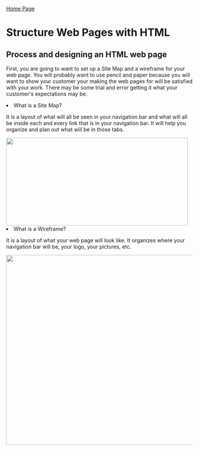 [Home Page](README.md)

<!DOCTYPE html>
<html>
    <h1>Structure Web Pages with HTML</h1>
    <body>
    <h2>Process and designing an HTML web page</h2>
    <p> 
    First, you are going to want to set up a Site Map and a wireframe for your web page. You will probably want to use pencil and paper because you will want to show your customer your making the web pages for will be satisfied with your work. There may be some trial and error getting it what your customer's expectations may be. </p>
    <li>What is a Site Map?</li>
    <p>It is a layout of what will all be seen in your navigation bar and what will all be inside each and every link that is in your navigation bar. It will help you organize and plan out what will be in those tabs. </p>
     <img src="https://miro.medium.com/max/490/0*fmTh6pyS31Q3ShmG.jpg" width="490" height="237"> 
    <li> What is a Wireframe?</li>
    <p>It is a layout of what your web page will look like. It organizes where your navigation bar will be, your logo, your pictures, etc.</p>
     <img src="https://moqups.com/blog/wp-content/uploads/2020/02/Screen4b.png" width="512" height="512"> 
    </body>
</html>